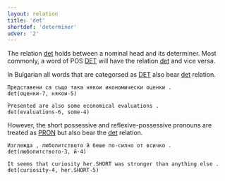 ```yaml
---
layout: relation
title: 'det'
shortdef: 'determiner'
udver: '2'
---
```


The relation [det]() holds between a nominal head and its determiner. Most commonly, a word of POS [DET]() will have the relation [det]() and vice versa. 

In Bulgarian all words that are categorsed as [DET]() also bear [det]() relation.


~~~ sdparse
Представени са също така някои икономически оценки .
det(оценки-7, някои-5)
~~~

~~~ sdparse
Presented are also some economical evaluations .
det(evaluations-6, some-4)
~~~

However, the short possessive and reflexive-possessive pronouns are treated as [PRON]() but also bear the [det]() relation.

~~~ sdparse
Изглежда , любопитството й беше по-силно от всичко .
det(любопитството-3, й-4)
~~~

~~~ sdparse
It seems that curiosity her.SHORT was stronger than anything else .
det(curiosity-4, her.SHORT-5)
~~~


<!-- Interlanguage links updated So kvě 14 19:03:27 CEST 2022 -->
